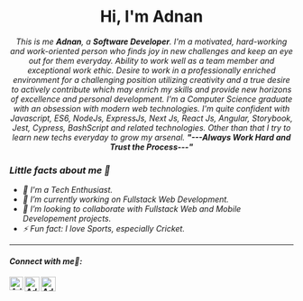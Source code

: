 <h1 align="center">Hi, I'm Adnan</h1>

<p align="center">
  <em>
    This is me <b>Adnan</b>, a <b>Software Developer</b>.
    I'm a motivated, hard-working and work-oriented person who finds joy in new challenges and keep an eye out for them everyday. Ability to work well as a team member and exceptional work ethic. Desire to work in a professionally enriched environment for a challenging position utilizing creativity and a true desire to actively contribute which may enrich my skills and provide new horizons of excellence and personal development.
I'm a Computer Science graduate with an obsession with modern web technologies. I'm quite confident with Javascript, ES6, NodeJs, ExpressJs, Next Js, React Js, Angular, Storybook, Jest, Cypress, BashScript and related technologies. Other than that I try to learn new techs everyday to grow my arsenal.
  <b><i>"---Always Work Hard and Trust the Process---"</i></b>
</p>

<h3>Little facts about me 🧑</h3>

- 🧞 I'm a Tech Enthusiast.
- 🔭 I’m currently working on Fullstack Web Development.
- 👯 I’m looking to collaborate with Fullstack Web and Mobile Developement projects.
- ⚡ Fun fact: I love Sports, especially Cricket.
  <br>

---

<h4> Connect with me🤝: <h4>
  </hr>
  <a href="https://www.linkedin.com/in/muhammad-adnan-shah/">
   <img align="left" alt=" Adnan Shah | Linkedin" width="24px" src="https://www.vectorlogo.zone/logos/linkedin/linkedin-icon.svg" />
  </a>
  <a href="mailto:adnanshah9911@gmail.com">
    <img align="left" alt="Adnan Shah | Gmail" width="26px" src="https://www.vectorlogo.zone/logos/gmail/gmail-icon.svg" />
  </a>
   <a href="https://github.com/AdnanShah">
    <img align="left" alt="Adnan Shah| Github" width="26px" src="https://www.vectorlogo.zone/logos/github/github-tile.svg" />
  </a>
  <br>
